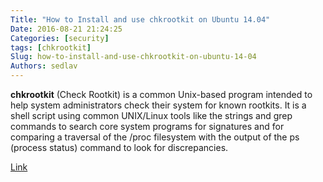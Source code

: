 ```yaml
---
Title: "How to Install and use chkrootkit on Ubuntu 14.04"
Date: 2016-08-21 21:24:25
Categories: [security]
tags: [chkrootkit]
Slug: how-to-install-and-use-chkrootkit-on-ubuntu-14-04
Authors: sedlav
---
```


**chkrootkit** (Check Rootkit) is a common Unix-based program intended to help system administrators check their system for known rootkits. It is a shell script using common UNIX/Linux tools like the strings and grep commands to search core system programs for signatures and for comparing a traversal of the /proc filesystem with the output of the ps (process status) command to look for discrepancies.

[Link](https://hostpresto.com/community/tutorials/how-to-install-and-use-chkrootkit-on-ubuntu-14.04/)
